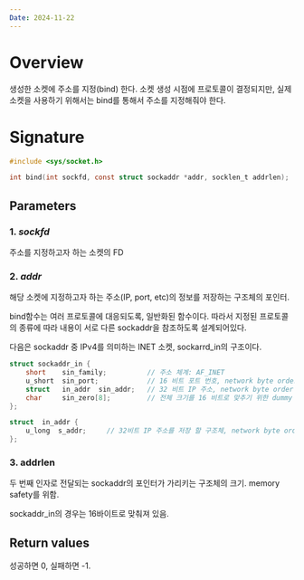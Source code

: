 ```yaml
---
Date: 2024-11-22
---
```

# Overview
생성한 소켓에 주소를 지정(bind) 한다. 소켓 생성 시점에 프로토콜이 결정되지만, 실제 소켓을 사용하기 위해서는 bind를 통해서 주소를 지정해줘야 한다.  

# Signature


```C
#include <sys/socket.h>

int bind(int sockfd, const struct sockaddr *addr, socklen_t addrlen);
```

## Parameters

### 1. _sockfd_
주소를 지정하고자 하는 소켓의 FD
### 2. _addr_
해당 소켓에 지정하고자 하는 주소(IP, port, etc)의 정보를 저장하는 구조체의 포인터.

bind함수는 여러 프로토콜에 대응되도록, 일반화된 함수이다. 따라서 지정된 프로토콜의 종류에 따라 내용이 서로 다른 sockaddr을 참조하도록 설계되어있다. 

다음은 sockaddr 중 IPv4를 의미하는 INET 소켓, sockarrd_in의 구조이다.

```C
struct sockaddr_in {
	short    sin_family;          // 주소 체계: AF_INET
	u_short  sin_port;            // 16 비트 포트 번호, network byte order
	struct   in_addr  sin_addr;   // 32 비트 IP 주소, network byte order
	char     sin_zero[8];         // 전체 크기를 16 비트로 맞추기 위한 dummy
};

struct  in_addr {
	u_long  s_addr;     // 32비트 IP 주소를 저장 할 구조체, network byte order
};
```

### 3. addrlen
두 번째 인자로 전달되는 sockaddr의 포인터가 가리키는 구조체의 크기. memory safety를 위함.

sockaddr_in의 경우는 16바이트로 맞춰져 있음.

## Return values
성공하면 0, 실패하면 -1.


